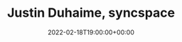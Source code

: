 ---
templateKey: event
guid: 49198F53-ADCA-562B-6C5A-507BA7E664AD
date: 2022-02-18T19:00:00+00:00
eventTime: 7pm
title: Justin Duhaime, syncspace
artist: Justin Duhaime
city: ottawa
venue: syncspace
group: Tim Shia
guests: Michael Herring, Adrean Farrugia
---
